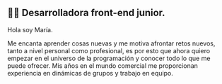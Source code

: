 ## :woman_technologist: Desarrolladora front-end junior.

Hola soy María.  

Me encanta aprender cosas nuevas y me motiva afrontar retos nuevos, tanto a nivel personal como profesional, es por esto que ahora quiero empezar en el universo de la programación y conocer todo lo que me puede ofrecer.
Mis años en el mundo comercial me proporcionan experiencia en dinámicas de grupos y trabajo en equipo.

